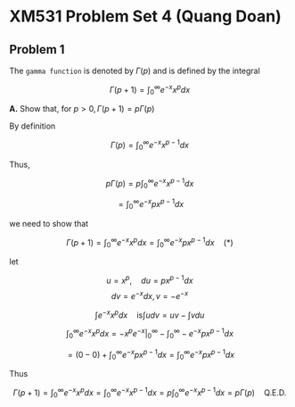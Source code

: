 # XM531 Problem Set 4 (Quang Doan)


## Problem 1 

The `gamma function` is denoted by $\Gamma(p)$ and is defined by the integral

$$\Gamma(p+1)=\int_0^\infty e^{-x}x^pdx $$

**A.** Show that, for $p>0, \Gamma(p+1) = p\Gamma(p)$

By definition

$$\Gamma(p) = \int_0^\infty e^{-x}x^{p-1}dx$$

Thus,

$$p \Gamma(p) = p \int_0^\infty e^{-x}x^{p-1}dx$$

$$= \int_0^\infty e^{-x} p x^{p-1}dx$$

we need to show that 

$$\Gamma(p+1)=\int_0^\infty e^{-x}x^pdx = \int_0^\infty e^{-x} p x^{p-1}dx \quad (*) $$

let

$$u = x^p, \quad  du = p x^{p-1} dx $$
$$dv = e^{-x}dx,  v = -e^{-x} $$


$$\int e^{-x}x^pdx \quad \text{is} \int udv = uv - \int vdu $$ 


$$\int_0^\infty e^{-x}x^pdx = -x^p e^{-x} |_0^{\infty} -  \int_0^\infty -e^{-x} p x^{p-1} dx $$ 

$$= (0 - 0) + \int_0^\infty e^{-x} p x^{p-1} dx = \int_0^\infty e^{-x} p x^{p-1} dx $$ 

Thus 

$$\Gamma(p+1)=\int_0^\infty e^{-x}x^pdx = \int_0^\infty e^{-x} x^{p-1}dx 
 = p \int_0^\infty e^{-x}x^{p-1}dx = p \Gamma(p) \quad  \text{Q.E.D.}$$
